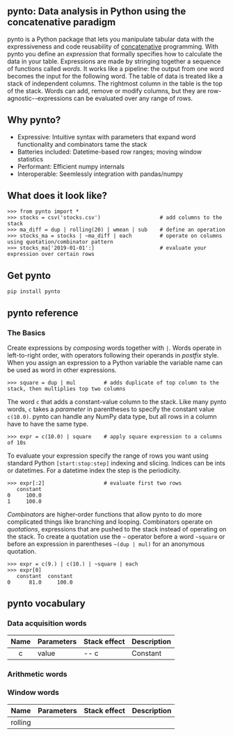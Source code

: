 ## pynto: Data analysis in Python using the concatenative paradigm

pynto is a Python package that lets you manipulate tabular data with the expressiveness and code reusability of [concatenative](https://en.wikipedia.org/wiki/Concatenative_programming_language) programming.  With pynto you define an _expression_ that formally specifies how to calculate the data in your table.  Expressions are made by stringing together a sequence of functions called _words_.  It works like a pipeline: the output from one word becomes the input for the following word.  The table of data is treated like a stack of independent columns.  The rightmost column in the table is the top of the stack.  Words can add, remove or modify columns, but they are row-agnostic--expressions can be evaluated over any range of rows.  

## Why pynto?

 - Expressive: Intuitive syntax with parameters that expand word functionality and combinators tame the stack  
 - Batteries included:  Datetime-based row ranges; moving window statistics
 - Performant: Efficient numpy internals
 - Interoperable: Seemlessly integration with pandas/numpy 

## What does it look like?

```
>>> from pynto import * 
>>> stocks = csv('stocks.csv')                   # add columns to the stack
>>> ma_diff = dup | rolling(20) | wmean | sub    # define an operation
>>> stocks_ma = stocks | ~ma_diff | each         # operate on columns using quotation/combinator pattern
>>> stocks_ma['2019-01-01':]                     # evaluate your expression over certain rows
```

## Get pynto
```
pip install pynto
```

## pynto reference

### The Basics

Create expressions by _composing_ words together with `|`.  Words operate in left-to-right order, with operators following their operands in _postfix_ style.  When you assign an expression to a Python variable the variable name can be used as word in other expressions.
```
>>> square = dup | mul         # adds duplicate of top column to the stack, then multiplies top two columns 
```
The word `c` that adds a constant-value column to the stack.  Like many pynto words, `c` takes a _parameter_ in parentheses to specify the constant value `c(10.0)`. pynto can handle any NumPy data type, but all rows in a column have to have the same type.

```
>>> expr = c(10.0) | square    # apply square expression to a columns of 10s
```
To evaluate your expression specify the range of rows you want using standard Python `[start:stop:step]` indexing and slicing.  Indices can be ints or datetimes.  For a datetime index the step is the periodicity.  
```
>>> expr[:2]                   # evaluate first two rows                                                                                                                                      
   constant
0     100.0
1     100.0
```
_Combinators_ are higher-order functions that allow pynto to do more complicated things like branching and looping.  Combinators operate on _quotations_, expressions that are pushed to the stack instead of operating on the stack.  To create a quotation use the `~` operator before a word `~square` or before an expression in parentheses `~(dup | mul)` for an anonymous quotation.
```
>>> expr = c(9.) | c(10.) | ~square | each
>>> expr[0]
   constant  constant
0      81.0     100.0
```

## pynto vocabulary

### Data acquisition words
Name | Parameters |Stack effect|Description
:---:|:---|:---|:---
c|value| -- c|Constant

### Arithmetic words

### Window words
Name | Parameters |Stack effect|Description
:---:|:---|:---|:---
rolling| | | 

